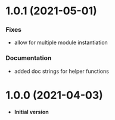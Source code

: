 # 1.0.1 (2021-05-01)

### Fixes

- allow for multiple module instantiation

### Documentation

- added doc strings for helper functions

# 1.0.0 (2021-04-03)

- **Initial version**
